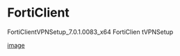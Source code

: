 # FortiClient
FortiClientVPNSetup_7.0.1.0083_x64
FortiClien tVPNSetup 




[image](https://user-images.githubusercontent.com/86738517/151697648-aebd6f01-9dbe-4adc-b7a6-f82689be327d.png)
